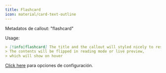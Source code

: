```yaml
---
title: Flashcard
icon: material/card-text-outline
---
```


Metadatos de callout: "flashcard"

Usage:

```md
> [!info|flashcard] The title and the callout will styled nicely to resemble a card
> The contents will be flipped in reading mode or live preview,
> which will show on hover
```

[Click here](../Style-Settings/Editor/Callouts/index.md#flashcard-callout)
para opciones de configuración.
